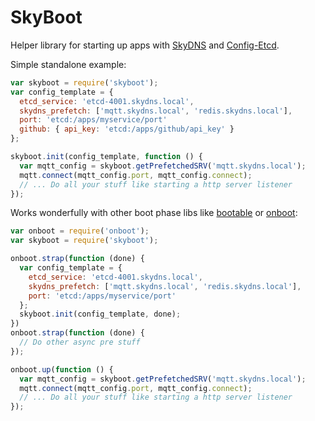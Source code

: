 # SkyBoot

Helper library for starting up apps with [SkyDNS](https://github.com/skynetservices/skydns) and [Config-Etcd](https://www.npmjs.com/package/config-etcd).

Simple standalone example:

```js
var skyboot = require('skyboot');
var config_template = {
  etcd_service: 'etcd-4001.skydns.local',
  skydns_prefetch: ['mqtt.skydns.local', 'redis.skydns.local'],
  port: 'etcd:/apps/myservice/port'
  github: { api_key: 'etcd:/apps/github/api_key' }
};

skyboot.init(config_template, function () {
  var mqtt_config = skyboot.getPrefetchedSRV('mqtt.skydns.local');
  mqtt.connect(mqtt_config.port, mqtt_config.connect);
  // ... Do all your stuff like starting a http server listener
});
```

Works wonderfully with other boot phase libs like [bootable](https://www.npmjs.com/package/bootable) or  [onboot](https://www.npmjs.com/package/onboot):

```js
var onboot = require('onboot');
var skyboot = require('skyboot');

onboot.strap(function (done) {
  var config_template = {
    etcd_service: 'etcd-4001.skydns.local',
    skydns_prefetch: ['mqtt.skydns.local', 'redis.skydns.local'],
    port: 'etcd:/apps/myservice/port'
  };
  skyboot.init(config_template, done);
})
onboot.strap(function (done) {
  // Do other async pre stuff
});

onboot.up(function () {
  var mqtt_config = skyboot.getPrefetchedSRV('mqtt.skydns.local');
  mqtt.connect(mqtt_config.port, mqtt_config.connect);
  // ... Do all your stuff like starting a http server listener
});
```
